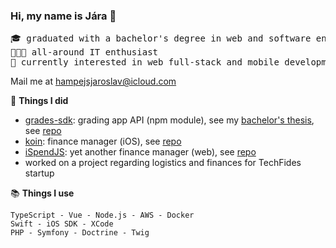### Hi, my name is Jára 👋
<pre>
🎓 graduated with a bachelor's degree in web and software engineering at <a href="https://fit.cvut.cz/en">FIT CTU</a>
👨🏻‍💻 all-around IT enthusiast
📱 currently interested in web full-stack and mobile development
</pre>

Mail me at [hampejsjaroslav@icloud.com](mailto:hampejsjaroslav@gmail.com)

🔗 **Things I did**
* [grades-sdk](https://www.npmjs.com/package/grades-sdk): grading app API (npm module), see my [bachelor's thesis](https://dspace.cvut.cz/handle/10467/95126), see [repo](https://github.com/jarih7/grades-sdk)
* [koin](https://github.com/jarih7/koin): finance manager (iOS), see [repo](https://github.com/jarih7/koin)
* [iSpendJS](https://github.com/jarih7/iSpendJS): yet another finance manager (web), see [repo](https://github.com/jarih7/iSpend)
* worked on a project regarding logistics and finances for TechFides startup

📚 **Things I use**
```
TypeScript - Vue - Node.js - AWS - Docker
Swift - iOS SDK - XCode
PHP - Symfony - Doctrine - Twig
```

<!---
jarih7/jarih7 is a ✨ special ✨ repository because its `README.md` (this file) appears on your GitHub profile.
You can click the Preview link to take a look at your changes.
--->
